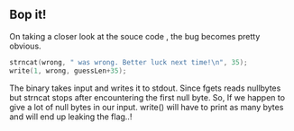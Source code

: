 ## Bop it!

On taking a closer look at the souce code , the bug becomes pretty obvious.
```C
strncat(wrong, " was wrong. Better luck next time!\n", 35);
write(1, wrong, guessLen+35);
```

The binary takes input and writes it to stdout. Since fgets reads nullbytes but strncat stops after encountering the first null byte.
So, If we happen to give a lot of null bytes in our input. write() will have to print as many bytes and will end up leaking the flag..!
